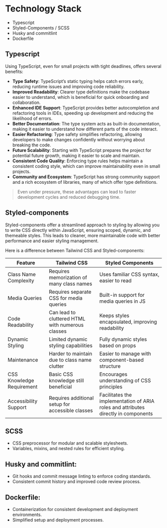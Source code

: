 # Technology Stack

- Typescript
- Styled-Components / SCSS
- Husky and commitlint
- Dockerfile

## Typescript

Using TypeScript, even for small projects with tight deadlines, offers several benefits:

- **Type Safety**: TypeScript’s static typing helps catch errors early, reducing runtime issues and improving code reliability.
- **Improved Readability**: Clearer type definitions make the codebase easier to understand, which is beneficial for quick onboarding and collaboration.
- **Enhanced IDE Support**: TypeScript provides better autocompletion and refactoring tools in IDEs, speeding up development and reducing the likelihood of errors.
- **Better Documentation**: The type system acts as built-in documentation, making it easier to understand how different parts of the code interact.
- **Easier Refactoring**: Type safety simplifies refactoring, allowing developers to make changes confidently without worrying about breaking the code.
- **Future Scalability**: Starting with TypeScript prepares the project for potential future growth, making it easier to scale and maintain.
- **Consistent Code Quality**: Enforcing type rules helps maintain a consistent coding style, which can improve maintainability even in small projects.
- **Community and Ecosystem**: TypeScript has strong community support and a rich ecosystem of libraries, many of which offer type definitions.

> Even under pressure, these advantages can lead to faster development cycles and reduced debugging time.

## Styled-components

Styled-components offer a streamlined approach to styling by allowing you to write CSS directly within JavaScript, ensuring scoped, dynamic, and themeable styles. This leads to cleaner, more maintainable code with better performance and easier styling management.

Here is a difference between Tailwind CSS and Styled-components:

| Feature                   | Tailwind CSS                                     | Styled Components                                                                  |
| ------------------------- | ------------------------------------------------ | ---------------------------------------------------------------------------------- |
| Class Name Complexity     | Requires memorization of many class names        | Uses familiar CSS syntax, easier to read                                           |
| Media Queries             | Requires separate CSS for media queries          | Built-in support for media queries in JS                                           |
| Code Readability          | Can lead to cluttered HTML with numerous classes | Keeps styles encapsulated, improving readability                                   |
| Dynamic Styling           | Limited dynamic styling capabilities             | Fully dynamic styles based on props                                                |
| Maintenance               | Harder to maintain due to class name clutter     | Easier to manage with component-based structure                                    |
| CSS Knowledge Requirement | Basic CSS knowledge still beneficial             | Encourages understanding of CSS principles                                         |
| Accessibility Support     | Requires additional setup for accessible classes | Facilitates the implementation of ARIA roles and attributes directly in components |

## SCSS

- CSS preprocessor for modular and scalable stylesheets.
- Variables, mixins, and nested rules for efficient styling.

## Husky and commitlint:

- Git hooks and commit message linting to enforce coding standards.
- Consistent commit history and improved code review process.

## Dockerfile:

- Containerization for consistent development and deployment environments.
- Simplified setup and deployment processes.
